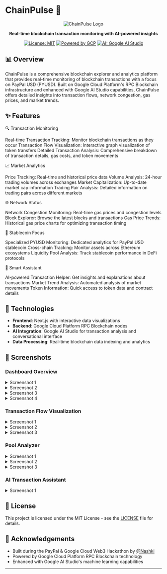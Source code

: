 # ChainPulse 🔄

<div align="center">

![ChainPulse Logo](https://github.com/user-attachments/assets/87d51d22-7b80-426e-b6fc-09ebddbfb49f)

**Real-time blockchain transaction monitoring with AI-powered insights**

[![License: MIT](https://img.shields.io/badge/License-MIT-yellow.svg)](https://opensource.org/licenses/MIT)
[![Powered by GCP](https://img.shields.io/badge/Powered%20by-GCP-4285F4?logo=google-cloud)](https://cloud.google.com/)
[![AI: Google AI Studio](https://img.shields.io/badge/AI-Google%20AI%20Studio-4285F4?logo=google)](https://ai.google.dev/)

</div>

## 📊 Overview

ChainPulse is a comprehensive blockchain explorer and analytics platform that provides real-time monitoring of blockchain transactions with a focus on PayPal USD (PYUSD). Built on Google Cloud Platform's RPC Blockchain infrastructure and enhanced with Google AI Studio capabilities, ChainPulse offers detailed insights into transaction flows, network congestion, gas prices, and market trends.

## ✨ Features

🔍 Transaction Monitoring

Real-time Transaction Tracking: Monitor blockchain transactions as they occur
Transaction Flow Visualization: Interactive graph visualization of token transfers
Detailed Transaction Analysis: Comprehensive breakdown of transaction details, gas costs, and token movements

📈 Market Analytics

Price Tracking: Real-time and historical price data
Volume Analysis: 24-hour trading volumes across exchanges
Market Capitalization: Up-to-date market cap information
Trading Pair Analysis: Detailed information on trading pairs across different markets

🌐 Network Status

Network Congestion Monitoring: Real-time gas prices and congestion levels
Block Explorer: Browse the latest blocks and transactions
Gas Price Trends: Historical gas price charts for optimizing transaction timing

💱 Stablecoin Focus

Specialized PYUSD Monitoring: Dedicated analytics for PayPal USD stablecoin
Cross-chain Tracking: Monitor assets across Ethereum ecosystems
Liquidity Pool Analysis: Track stablecoin performance in DeFi protocols

🤖 Smart Assistant

AI-powered Transaction Helper: Get insights and explanations about transactions
Market Trend Analysis: Automated analysis of market movements
Token Information: Quick access to token data and contract details

## 🔧 Technologies

- **Frontend**: Next.js with interactive data visualizations
- **Backend**: Google Cloud Platform RPC Blockchain nodes
- **AI Integration**: Google AI Studio for transaction analysis and conversational interface
- **Data Processing**: Real-time blockchain data indexing and analytics

## 📸 Screenshots

### Dashboard Overview
<details>
  <summary>Screenshot 1</summary>
  
  ![1](https://github.com/user-attachments/assets/460101f3-d714-4576-8cec-a722c8c3cee8)

</details>
<details>
  <summary>Screenshot 2</summary>
  ![Dashboard Overview](https://github.com/user-attachments/assets/ffc551f0-394c-4e10-ae38-de3237d70189)
  
</details>
<details>
  <summary>Screenshot 3</summary>
  ![Dashboard Overview](https://github.com/user-attachments/assets/fd511fab-06bf-406a-86e1-9cb9171faaec)
  
</details>
<details>
  <summary>Screenshot 4</summary>
  ![Dashboard Overview](https://github.com/user-attachments/assets/922f551e-1a75-42bb-8b8c-72c215e98005)
  
  
</details>

### Transaction Flow Visualization
<details>
  <summary>Screenshot 1</summary>
  ![Transaction Flow](https://github.com/user-attachments/assets/cf26cb4f-d06a-4598-a85b-3d1ed3fef504)
  
</details>
<details>
  <summary>Screenshot 2</summary>
  ![Transaction Flow](https://github.com/user-attachments/assets/5ec1592d-a906-4abf-91f6-255c244eb108)
  
</details>
<details>
  <summary>Screenshot 3</summary>
  ![Transaction Flow](https://github.com/user-attachments/assets/2efcac62-15d6-4380-9b82-32b5838a21f8)
  
</details>

### Pool Analyzer
<details>
  <summary>Screenshot 1</summary>
  ![Pool Analyzer](https://github.com/user-attachments/assets/f1177aa0-c12a-4db8-9531-ce343be9911e)
  
</details>
<details>
  <summary>Screenshot 2</summary>
  ![Pool Analyzer](https://github.com/user-attachments/assets/806176a8-4cbc-4001-8eee-ffaec80d5413)
  
</details>
<details>
  <summary>Screenshot 3</summary>
  ![Pool Analyzer](https://github.com/user-attachments/assets/694cab82-9b37-43b8-a974-6af346711892)
  
</details>

### AI Transaction Assistant
<details>
  <summary>Screenshot 1</summary>
  ![AI Assistant](https://github.com/user-attachments/assets/aca90343-98c6-4d4a-9af1-64dc82b661f0)
  
</details>


## 📄 License

This project is licensed under the MIT License - see the [LICENSE](LICENSE) file for details.

## 👏 Acknowledgements

- Built during the PayPal & Google Cloud Web3 Hackathon by [@Nashki](https://github.com/ikhsandadan)
- Powered by Google Cloud Platform RPC Blockchain technology
- Enhanced with Google AI Studio's machine learning capabilities

---
